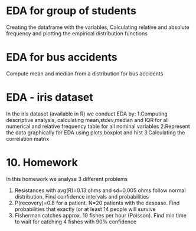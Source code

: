 # EDA for group of students
Creating the dataframe with the variables, Calculating relative and absolute frequency and plotting the empirical distribution functions 

# EDA for bus accidents
Compute mean and median from a distribution for bus accidents

# EDA - iris dataset
In the iris dataset (available in R) we conduct EDA by:
1.Computing descriptive analysis, calculating mean,stdev,median and IQR for all numerical and relative frequency table for all nominal variables
2.Represent the data graphically for EDA using plots,boxplot and hist
3.Calculating the correlation matrix

# 10. Homework
In this homework we analyse 3 different problems
1. Resistances with avg(R)=0.13 ohms and sd=0.005 ohms follow normal distribution. Find confidence intervals and probabilities
2. P(recovery)=0.8 for a patient. N=20 patients with the desease. Find probabilities that exactly (or at least 14 people will survive
3. Fisherman catches approx. 10 fishes per hour (Poisson). Find min time to wait for catching 4 fishes with 90% confidence
